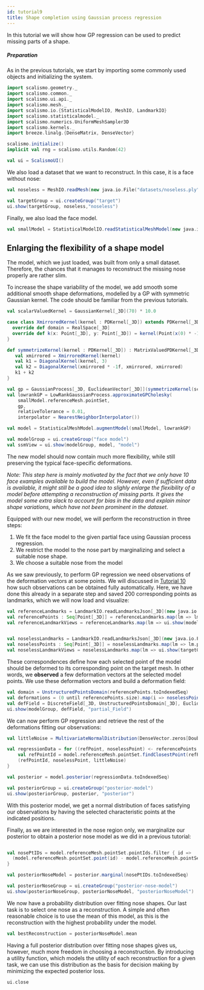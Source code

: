 ```yaml
---
id: tutorial9
title: Shape completion using Gaussian process regression
---
```


In this tutorial we will show how GP regression can be used to predict missing parts of a shape.

##### Preparation

As in the previous tutorials, we start by importing some commonly used objects and initializing the system.

```scala mdoc:silent
import scalismo.geometry._
import scalismo.common._
import scalismo.ui.api._
import scalismo.mesh._
import scalismo.io.{StatisticalModelIO, MeshIO, LandmarkIO}
import scalismo.statisticalmodel._
import scalismo.numerics.UniformMeshSampler3D
import scalismo.kernels._
import breeze.linalg.{DenseMatrix, DenseVector}

scalismo.initialize()
implicit val rng = scalismo.utils.Random(42)

val ui = ScalismoUI()
```

We also load a dataset that we want to reconstruct. In this case, it is a face without nose:

```scala mdoc:silent
val noseless = MeshIO.readMesh(new java.io.File("datasets/noseless.ply")).get

val targetGroup = ui.createGroup("target")
ui.show(targetGroup, noseless,"noseless")
```

Finally, we also load the face model.
```scala mdoc:silent
val smallModel = StatisticalModelIO.readStatisticalMeshModel(new java.io.File("datasets/model.h5")).get
```

## Enlarging the flexibility of a shape model

The model, which we just loaded, was built from only a small dataset. Therefore, the chances that it manages to
reconstruct the missing nose properly are rather slim.

To increase the shape variability of the model, we add smooth some additional smooth shape deformations,
 modelled by a GP with symmetric Gaussian kernel. The code should be familiar from the previous tutorials.

```scala mdoc:silent
val scalarValuedKernel = GaussianKernel[_3D](70) * 10.0

case class XmirroredKernel(kernel : PDKernel[_3D]) extends PDKernel[_3D] {
  override def domain = RealSpace[_3D]
  override def k(x: Point[_3D], y: Point[_3D]) = kernel(Point(x(0) * -1f ,x(1), x(2)), y)
}

def symmetrizeKernel(kernel : PDKernel[_3D]) : MatrixValuedPDKernel[_3D] = {
   val xmirrored = XmirroredKernel(kernel)
   val k1 = DiagonalKernel(kernel, 3)
   val k2 = DiagonalKernel(xmirrored * -1f, xmirrored, xmirrored)
   k1 + k2
}

val gp = GaussianProcess[_3D, EuclideanVector[_3D]](symmetrizeKernel(scalarValuedKernel))
val lowrankGP = LowRankGaussianProcess.approximateGPCholesky(
    smallModel.referenceMesh.pointSet,
    gp,
    relativeTolerance = 0.01,
    interpolator = NearestNeighborInterpolator())

val model = StatisticalMeshModel.augmentModel(smallModel, lowrankGP)

val modelGroup = ui.createGroup("face model")
val ssmView = ui.show(modelGroup, model, "model")
```

The new model should now contain much more flexibility, while still preserving the typical face-specific deformations.

*Note: This step here is mainly motivated by the fact that we only have 10 face examples available to build the model. However,
even if sufficient data is available, it might still be a good idea to slighly enlarge the flexibility of a model
before attempting a reconstruction of missing parts. It gives the model some extra slack to account for
bias in the data and explain minor shape variations, which have not been prominent in the dataset*.

Equipped with our new model, we will perform the reconstruction in three steps:

1. We fit the face model to the given partial face using Gaussian process regression.
2. We restrict the model to the nose part by marginalizing and select a suitable nose shape.
3. We choose a suitable nose from the model

As we saw previously, to perform GP regression we need observations of the deformation vectors at some points.
We will discussed in [Tutorial 10](tutorial10) how such observations can be obtained fully automatically.
Here, we have done this already in a separate step and saved 200 corresponding points as landmarks, which we will now load and visualize:

```scala mdoc:silent
val referenceLandmarks = LandmarkIO.readLandmarksJson[_3D](new java.io.File("datasets/modelLandmarks.json")).get
val referencePoints : Seq[Point[_3D]] = referenceLandmarks.map(lm => lm.point)
val referenceLandmarkViews = referenceLandmarks.map(lm => ui.show(modelGroup, lm, s"lm-${lm.id}"))


val noselessLandmarks = LandmarkIO.readLandmarksJson[_3D](new java.io.File("datasets/noselessLandmarks.json")).get
val noselessPoints : Seq[Point[_3D]] = noselessLandmarks.map(lm => lm.point)
val noselessLandmarkViews = noselessLandmarks.map(lm => ui.show(targetGroup, lm, s"lm-${lm.id}"))
```

These correspondences define how each selected point of the
model should be deformed to its corresponding point on the target mesh.
In other words, we **observed** a few deformation vectors at
the selected model points. We use these deformation vectors and build
a deformation field:

```scala mdoc:silent
val domain = UnstructuredPointsDomain(referencePoints.toIndexedSeq)
val deformations = (0 until referencePoints.size).map(i => noselessPoints(i) - referencePoints(i) )
val defField = DiscreteField[_3D, UnstructuredPointsDomain[_3D], EuclideanVector[_3D]](domain, deformations)
ui.show(modelGroup, defField, "partial_Field")
```

We can now perform GP regression and retrieve the rest of the deformations fitting our observations:

```scala mdoc:silent
val littleNoise = MultivariateNormalDistribution(DenseVector.zeros[Double](3), DenseMatrix.eye[Double](3) * 0.5)

val regressionData = for ((refPoint, noselessPoint) <- referencePoints zip noselessPoints) yield {
    val refPointId = model.referenceMesh.pointSet.findClosestPoint(refPoint).id
    (refPointId, noselessPoint, littleNoise)
}

val posterior = model.posterior(regressionData.toIndexedSeq)

val posteriorGroup = ui.createGroup("posterior-model")
ui.show(posteriorGroup, posterior, "posterior")
```

With this posterior model, we get a normal distribution of faces satisfying our observations by having the selected characteristic points at the indicated positions.


Finally, as we are interested in the nose region only, we marginalize our posterior to obtain a posterior nose model as we did in a previous tutorial:

```scala mdoc:silent

val nosePtIDs = model.referenceMesh.pointSet.pointIds.filter { id =>
  (model.referenceMesh.pointSet.point(id) - model.referenceMesh.pointSet.point(PointId(8152))).norm <= 42
}

val posteriorNoseModel = posterior.marginal(nosePtIDs.toIndexedSeq)

val posteriorNoseGroup = ui.createGroup("posterior-nose-model")
ui.show(posteriorNoseGroup, posteriorNoseModel, "posteriorNoseModel")
```

We now have a probability distribution over fitting nose shapes. Our last
task is to select one nose as a reconstruction.  A simple and often
reasonable choice is to use the mean of this model, as this is the reconstruction
with the highest probability under the model.
```scala mdoc:silent
val bestReconstruction = posteriorNoseModel.mean
```
Having a full posterior distribution
over fitting nose shapes gives us, however, much more freedom in choosing a
reconstruction. By introducing a utility function, which models the utility of each reconstruction for a given task,
we can use this distribution as the basis for decision making by minimizing the expected posterior loss.




```scala mdoc:invisible
ui.close
```